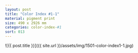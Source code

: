 ```yaml
---
layout: post
title: "Color Index #1-1"
material: pigment print
size: 490 x 2926 mm
categories: color-index-#1
sort: 013
---
```


![{{ post.title }}]({{ site.url }}/assets/img/1501-color-index1-1.jpg)

